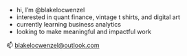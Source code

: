 - hi, I’m @blakelocwenzel
- interested in quant finance, vintage t shirts, and digital art
- currently learning business analytics
- looking to make meaningful and impactful work
  
📫 blakelocwenzel@outlook.com
<!---
blakelocwenzel/blakelocwenzel is a ✨ special ✨ repository because its `README.md` (this file) appears on your GitHub profile.
You can click the Preview link to take a look at your changes.
--->
